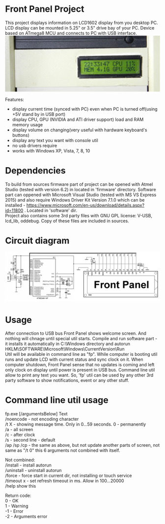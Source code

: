 # Front Panel Project
This project displays information on LCD1602 display from you desktop PC. LCD
display can be mounted in 5.25" or 3.5" drive bay of your PC. Device based on
ATmega8 MCU and connects to PC with USB interface.
![](photo.jpg?raw=true)

Features:
- display current time (synced with PC) even when PC is turned off(using +5V
 stand by in USB port)
- display CPU, GPU (NVIDIA and ATI driver support) load and RAM memory usage
- display volume on changing(very useful with hardware keyboard's buttons)
- display any text you want with console util
- no usb drivers require
- works with Windows XP, Vista, 7, 8, 10

# Dependencies
To build from sources firmware part of project can be opened with Atmel Studio
(tested with version 6.2) in located in 'firmware' directory. Software part can
oppened with Microsoft Visual Studio (tested with MS VS Express 2015) and also
require Windows Driver Kit Version 7.1.0 which can be installed - 
https://www.microsoft.com/en-us/download/details.aspx?id=11800 . Located
in 'software' dir.  
Project also contains some 3rd party files with GNU GPL license: V-USB, lcd_lib,
oddebug. Copy of these files are included in sources.

# Circuit diagram
![](circuit.png?raw=true)

# Usage
After connection to USB bus Front Panel shows welcome screen. And nothing will
chnage until special util starts. Compile and run software part - it installs it
automatically in C:\Windows directory and autorun  
HKLM\SOFTWARE\Microsoft\Windows\CurrentVersion\Run  
Util will be available in command line as "fp". While computer is booting util runs
and update LCD with current status and sync clock on it. When computer shutdown,
Front Panel sense that no updates is coming and left only clock on display until
power is present in USB bus. Command line util allow to print any text you want.
So, 'fp' util can be used by any other 3rd party software to show notifications,
event or any other stuff.

# Command line util usage
fp.exe [/argumentsBelow] Text  
/noencode - not encoding character  
/t X - showing message time. Only in 0...59 seconds. 0 - permanently  
/a - all screen  
/c - after clock  
/s - second line - default  
/ap /sp /cp - the same as above, but not update another parts of screen, not
same as "/t 0" this 6 arguments not combined with itself.  
  
Not combined:  
/install - install  autorun   
/uninstall - uninstall  autorun  
/force - force start in current dir, not installing or touch service  
/timeout x - set refresh timeout in ms. Allow in 100...20000  
/help show this  
  
Return code:  
0 - OK  
1 - Warning  
-1 - Error  
-2 - Arguments error  
